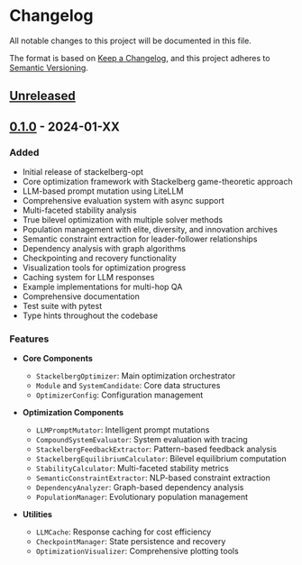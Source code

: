 # Changelog

All notable changes to this project will be documented in this file.

The format is based on [Keep a Changelog](https://keepachangelog.com/en/1.0.0/),
and this project adheres to [Semantic Versioning](https://semver.org/spec/v2.0.0.html).

## [Unreleased]

## [0.1.0] - 2024-01-XX

### Added
- Initial release of stackelberg-opt
- Core optimization framework with Stackelberg game-theoretic approach
- LLM-based prompt mutation using LiteLLM
- Comprehensive evaluation system with async support
- Multi-faceted stability analysis
- True bilevel optimization with multiple solver methods
- Population management with elite, diversity, and innovation archives
- Semantic constraint extraction for leader-follower relationships
- Dependency analysis with graph algorithms
- Checkpointing and recovery functionality
- Visualization tools for optimization progress
- Caching system for LLM responses
- Example implementations for multi-hop QA
- Comprehensive documentation
- Test suite with pytest
- Type hints throughout the codebase

### Features
- **Core Components**
  - `StackelbergOptimizer`: Main optimization orchestrator
  - `Module` and `SystemCandidate`: Core data structures
  - `OptimizerConfig`: Configuration management
  
- **Optimization Components**
  - `LLMPromptMutator`: Intelligent prompt mutations
  - `CompoundSystemEvaluator`: System evaluation with tracing
  - `StackelbergFeedbackExtractor`: Pattern-based feedback analysis
  - `StackelbergEquilibriumCalculator`: Bilevel equilibrium computation
  - `StabilityCalculator`: Multi-faceted stability metrics
  - `SemanticConstraintExtractor`: NLP-based constraint extraction
  - `DependencyAnalyzer`: Graph-based dependency analysis
  - `PopulationManager`: Evolutionary population management
  
- **Utilities**
  - `LLMCache`: Response caching for cost efficiency
  - `CheckpointManager`: State persistence and recovery
  - `OptimizationVisualizer`: Comprehensive plotting tools

[Unreleased]: https://github.com/aanshshah/stackelberg-opt/compare/v0.1.0...HEAD
[0.1.0]: https://github.com/aanshshah/stackelberg-opt/releases/tag/v0.1.0
